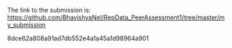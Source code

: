 The link to the submission is:
https://github.com/BhavishyaNel/RepData_PeerAssessment1/tree/master/my_submission

8dce62a808a91ad7db552e4a1a45a1d98964a901
